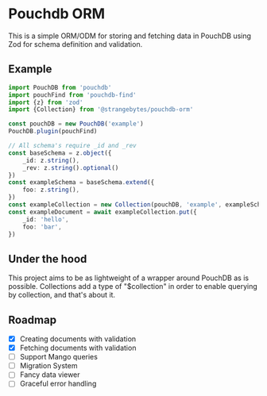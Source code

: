 # Pouchdb ORM
This is a simple ORM/ODM for storing and fetching data in PouchDB using Zod for schema definition and validation.

## Example
```typescript
import PouchDB from 'pouchdb'
import pouchFind from 'pouchdb-find'
import {z} from 'zod'
import {Collection} from '@strangebytes/pouchdb-orm'

const pouchDB = new PouchDB('example')
PouchDB.plugin(pouchFind)

// All schema's require _id and _rev
const baseSchema = z.object({
    _id: z.string(),
    _rev: z.string().optional()
})
const exampleSchema = baseSchema.extend({
    foo: z.string(),
})
const exampleCollection = new Collection(pouchDB, 'example', exampleSchema)
const exampleDocument = await exampleCollection.put({
    _id: 'hello',
    foo: 'bar',
})
```

## Under the hood
This project aims to be as lightweight of a wrapper around PouchDB as is possible.
Collections add a type of "$collection" in order to enable querying by collection, and that's about it.

## Roadmap
- [x] Creating documents with validation
- [x] Fetching documents with validation
- [ ] Support Mango queries
- [ ] Migration System
- [ ] Fancy data viewer
- [ ] Graceful error handling

